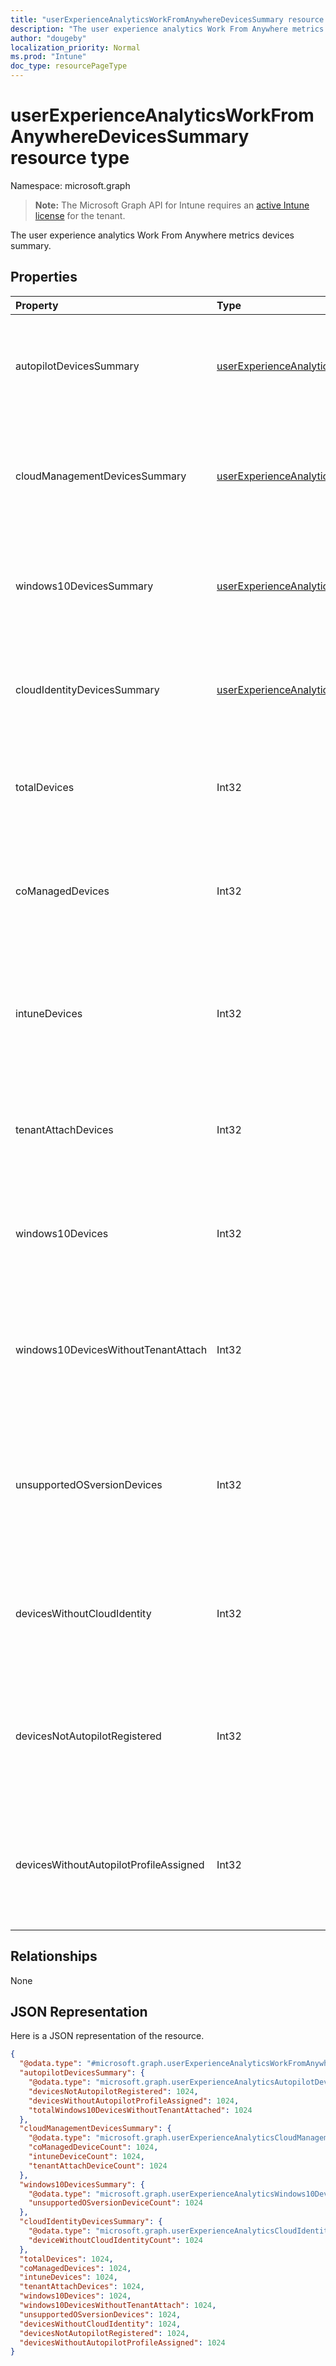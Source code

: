 ```yaml
---
title: "userExperienceAnalyticsWorkFromAnywhereDevicesSummary resource type"
description: "The user experience analytics Work From Anywhere metrics devices summary."
author: "dougeby"
localization_priority: Normal
ms.prod: "Intune"
doc_type: resourcePageType
---
```


# userExperienceAnalyticsWorkFromAnywhereDevicesSummary resource type

Namespace: microsoft.graph

> **Note:** The Microsoft Graph API for Intune requires an [active Intune license](https://go.microsoft.com/fwlink/?linkid=839381) for the tenant.

The user experience analytics Work From Anywhere metrics devices summary.

## Properties
|Property|Type|Description|
|:---|:---|:---|
|autopilotDevicesSummary|[userExperienceAnalyticsAutopilotDevicesSummary](../resources/intune-devices-userexperienceanalyticsautopilotdevicessummary.md)|The user experience analytics work from anywhere Autopilot devices summary. Read-only.|
|cloudManagementDevicesSummary|[userExperienceAnalyticsCloudManagementDevicesSummary](../resources/intune-devices-userexperienceanalyticscloudmanagementdevicessummary.md)|The user experience analytics work from anywhere Cloud management devices summary. Read-only.|
|windows10DevicesSummary|[userExperienceAnalyticsWindows10DevicesSummary](../resources/intune-devices-userexperienceanalyticswindows10devicessummary.md)|The user experience analytics work from anywhere Windows 10 devices summary. Read-only.|
|cloudIdentityDevicesSummary|[userExperienceAnalyticsCloudIdentityDevicesSummary](../resources/intune-devices-userexperienceanalyticscloudidentitydevicessummary.md)|The user experience analytics work from anywhere Cloud Identity devices summary. Read-only.|
|totalDevices|Int32|The total count of devices. Read-only. Valid values -2147483648 to 2147483647|
|coManagedDevices|Int32|Total number of co-managed devices. Read-only. Valid values -2147483648 to 2147483647|
|intuneDevices|Int32|The count of intune devices that are not autopilot registerd. Read-only. Valid values -2147483648 to 2147483647|
|tenantAttachDevices|Int32|Total count of tenant attach devices. Read-only. Valid values -2147483648 to 2147483647|
|windows10Devices|Int32|The count of windows 10 devices. Read-only. Valid values -2147483648 to 2147483647|
|windows10DevicesWithoutTenantAttach|Int32|The count of windows 10 devices that are Intune and co-managed. Read-only. Valid values -2147483648 to 2147483647|
|unsupportedOSversionDevices|Int32|The count of Windows 10 devices that have unsupported OS versions. Read-only. Valid values -2147483648 to 2147483647|
|devicesWithoutCloudIdentity|Int32|The count of devices that are not cloud identity. Read-only. Valid values -2147483648 to 2147483647|
|devicesNotAutopilotRegistered|Int32|The count of intune devices that are not autopilot registerd. Read-only. Valid values -2147483648 to 2147483647|
|devicesWithoutAutopilotProfileAssigned|Int32|The count of intune devices not autopilot profile assigned. Read-only. Valid values -2147483648 to 2147483647|

## Relationships
None

## JSON Representation
Here is a JSON representation of the resource.
<!-- {
  "blockType": "resource",
  "@odata.type": "microsoft.graph.userExperienceAnalyticsWorkFromAnywhereDevicesSummary"
}
-->
``` json
{
  "@odata.type": "#microsoft.graph.userExperienceAnalyticsWorkFromAnywhereDevicesSummary",
  "autopilotDevicesSummary": {
    "@odata.type": "microsoft.graph.userExperienceAnalyticsAutopilotDevicesSummary",
    "devicesNotAutopilotRegistered": 1024,
    "devicesWithoutAutopilotProfileAssigned": 1024,
    "totalWindows10DevicesWithoutTenantAttached": 1024
  },
  "cloudManagementDevicesSummary": {
    "@odata.type": "microsoft.graph.userExperienceAnalyticsCloudManagementDevicesSummary",
    "coManagedDeviceCount": 1024,
    "intuneDeviceCount": 1024,
    "tenantAttachDeviceCount": 1024
  },
  "windows10DevicesSummary": {
    "@odata.type": "microsoft.graph.userExperienceAnalyticsWindows10DevicesSummary",
    "unsupportedOSversionDeviceCount": 1024
  },
  "cloudIdentityDevicesSummary": {
    "@odata.type": "microsoft.graph.userExperienceAnalyticsCloudIdentityDevicesSummary",
    "deviceWithoutCloudIdentityCount": 1024
  },
  "totalDevices": 1024,
  "coManagedDevices": 1024,
  "intuneDevices": 1024,
  "tenantAttachDevices": 1024,
  "windows10Devices": 1024,
  "windows10DevicesWithoutTenantAttach": 1024,
  "unsupportedOSversionDevices": 1024,
  "devicesWithoutCloudIdentity": 1024,
  "devicesNotAutopilotRegistered": 1024,
  "devicesWithoutAutopilotProfileAssigned": 1024
}
```




